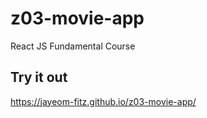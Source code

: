 # z03-movie-app

React JS Fundamental Course 




## Try it out

https://jayeom-fitz.github.io/z03-movie-app/

